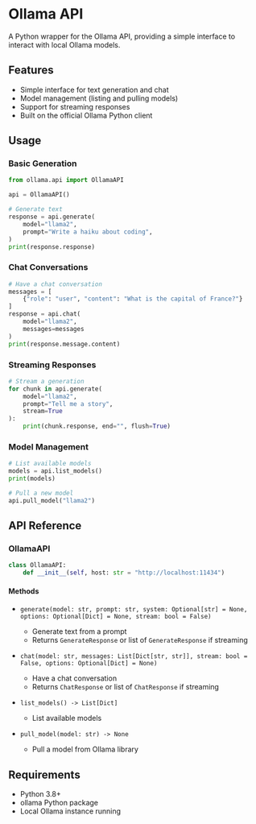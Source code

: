 # Ollama API

A Python wrapper for the Ollama API, providing a simple interface to interact with local Ollama models.

## Features

- Simple interface for text generation and chat
- Model management (listing and pulling models)
- Support for streaming responses
- Built on the official Ollama Python client

## Usage

### Basic Generation

```python
from ollama.api import OllamaAPI

api = OllamaAPI()

# Generate text
response = api.generate(
    model="llama2",
    prompt="Write a haiku about coding",
)
print(response.response)
```

### Chat Conversations

```python
# Have a chat conversation
messages = [
    {"role": "user", "content": "What is the capital of France?"}
]
response = api.chat(
    model="llama2",
    messages=messages
)
print(response.message.content)
```

### Streaming Responses

```python
# Stream a generation
for chunk in api.generate(
    model="llama2",
    prompt="Tell me a story",
    stream=True
):
    print(chunk.response, end="", flush=True)
```

### Model Management

```python
# List available models
models = api.list_models()
print(models)

# Pull a new model
api.pull_model("llama2")
```

## API Reference

### OllamaAPI

```python
class OllamaAPI:
    def __init__(self, host: str = "http://localhost:11434")
```

#### Methods

- `generate(model: str, prompt: str, system: Optional[str] = None, options: Optional[Dict] = None, stream: bool = False)`
  - Generate text from a prompt
  - Returns `GenerateResponse` or list of `GenerateResponse` if streaming

- `chat(model: str, messages: List[Dict[str, str]], stream: bool = False, options: Optional[Dict] = None)`
  - Have a chat conversation
  - Returns `ChatResponse` or list of `ChatResponse` if streaming

- `list_models() -> List[Dict]`
  - List available models

- `pull_model(model: str) -> None`
  - Pull a model from Ollama library

## Requirements

- Python 3.8+
- ollama Python package
- Local Ollama instance running
